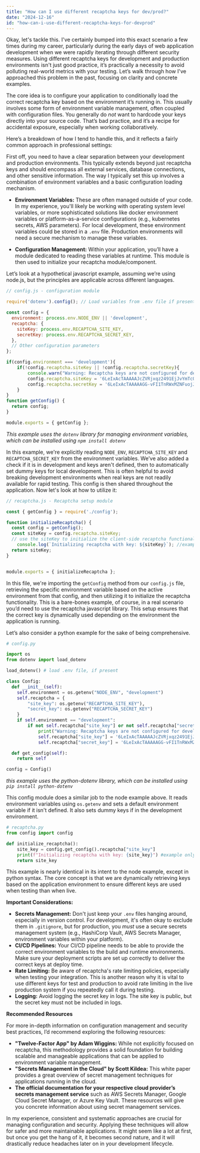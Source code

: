 ```yaml
---
title: "How can I use different recaptcha keys for dev/prod?"
date: "2024-12-16"
id: "how-can-i-use-different-recaptcha-keys-for-devprod"
---
```


Okay, let's tackle this. I've certainly bumped into this exact scenario a few times during my career, particularly during the early days of web application development when we were rapidly iterating through different security measures. Using different recaptcha keys for development and production environments isn't just good practice, it’s practically a necessity to avoid polluting real-world metrics with your testing. Let’s walk through how I've approached this problem in the past, focusing on clarity and concrete examples.

The core idea is to configure your application to conditionally load the correct recaptcha key based on the environment it’s running in. This usually involves some form of environment variable management, often coupled with configuration files. You generally do *not* want to hardcode your keys directly into your source code. That’s bad practice, and it’s a recipe for accidental exposure, especially when working collaboratively.

Here’s a breakdown of how I tend to handle this, and it reflects a fairly common approach in professional settings:

First off, you need to have a clear separation between your development and production environments. This typically extends beyond just recaptcha keys and should encompass all external services, database connections, and other sensitive information. The way I typically set this up involves a combination of environment variables and a basic configuration loading mechanism.

*   **Environment Variables:** These are often managed outside of your code. In my experience, you'll likely be working with operating system level variables, or more sophisticated solutions like docker environment variables or platform-as-a-service configurations (e.g., kubernetes secrets, AWS parameters). For local development, these environment variables could be stored in a `.env` file. Production environments will need a secure mechanism to manage these variables.

*   **Configuration Management:** Within your application, you’ll have a module dedicated to reading these variables at runtime. This module is then used to initialize your recaptcha module/component.

Let’s look at a hypothetical javascript example, assuming we’re using node.js, but the principles are applicable across different languages.

```javascript
// config.js - configuration module

require('dotenv').config(); // Load variables from .env file if present

const config = {
  environment: process.env.NODE_ENV || 'development',
  recaptcha: {
    siteKey: process.env.RECAPTCHA_SITE_KEY,
    secretKey: process.env.RECAPTCHA_SECRET_KEY,
  },
  // Other configuration parameters
};

if(config.environment === 'development'){
    if(!config.recaptcha.siteKey || !config.recaptcha.secretKey){
        console.warn("Warning: Recaptcha keys are not configured for development. Using dummy keys.")
        config.recaptcha.siteKey = '6LeIxAcTAAAAAJcZVRjxqz2491EjJvYmTcOVse';
        config.recaptcha.secretKey = '6LeIxAcTAAAAAGG-vFI1TnRWxMZNFuojJ4WifJz';
    }
}
function getConfig() {
  return config;
}

module.exports = { getConfig };

```
*This example uses the `dotenv` library for managing environment variables, which can be installed using `npm install dotenv`*

In this example, we're explicitly reading `NODE_ENV`, `RECAPTCHA_SITE_KEY` and `RECAPTCHA_SECRET_KEY` from the environment variables. We’ve also added a check if it is in development and keys aren't defined, then to automatically set dummy keys for local development. This is often helpful to avoid breaking development environments when real keys are not readily available for rapid testing. This config is then shared throughout the application. Now let's look at how to utilize it:

```javascript
// recaptcha.js - Recaptcha setup module

const { getConfig } = require('./config');

function initializeRecaptcha() {
  const config = getConfig();
  const siteKey = config.recaptcha.siteKey;
  // use the siteKey to initialize the client-side recaptcha functionality
    console.log(`Initializing recaptcha with key: ${siteKey}`); //example only
  return siteKey;
}


module.exports = { initializeRecaptcha };
```

In this file, we're importing the `getConfig` method from our `config.js` file, retrieving the specific environment variable based on the active environment from that config, and then utilizing it to initialize the recaptcha functionality. This is a bare-bones example, of course, in a real scenario you’d need to use the recaptcha javascript library. This setup ensures that the correct key is dynamically used depending on the environment the application is running.

Let’s also consider a python example for the sake of being comprehensive.

```python
# config.py

import os
from dotenv import load_dotenv

load_dotenv() # load .env file, if present

class Config:
  def __init__(self):
    self.environment = os.getenv("NODE_ENV", "development")
    self.recaptcha = {
        "site_key": os.getenv("RECAPTCHA_SITE_KEY"),
        "secret_key": os.getenv("RECAPTCHA_SECRET_KEY")
    }
    if self.environment == "development":
        if not self.recaptcha["site_key"] or not self.recaptcha["secret_key"]:
            print("Warning: Recaptcha keys are not configured for development. Using dummy keys.")
            self.recaptcha["site_key"] = '6LeIxAcTAAAAAJcZVRjxqz2491EjJvYmTcOVse'
            self.recaptcha["secret_key"] = '6LeIxAcTAAAAAGG-vFI1TnRWxMZNFuojJ4WifJz'

  def get_config(self):
    return self

config = Config()
```
*this example uses the python-dotenv library, which can be installed using `pip install python-dotenv`*

This config module does a similar job to the node example above. It reads environment variables using `os.getenv` and sets a default environment variable if it isn't defined. It also sets dummy keys if in the development environment.

```python
# recaptcha.py
from config import config

def initialize_recaptcha():
    site_key = config.get_config().recaptcha["site_key"]
    print(f"Initializing recaptcha with key: {site_key}") #example only
    return site_key

```

This example is nearly identical in its intent to the node example, except in python syntax. The core concept is that we are dynamically retrieving keys based on the application environment to ensure different keys are used when testing than when live.

**Important Considerations:**

*   **Secrets Management:** Don't just keep your `.env` files hanging around, especially in version control. For development, it's often okay to exclude them in `.gitignore`, but for production, you *must* use a secure secrets management system (e.g., HashiCorp Vault, AWS Secrets Manager, environment variables within your platform).
*   **CI/CD Pipelines:** Your CI/CD pipeline needs to be able to provide the correct environment variables to the build and runtime environments. Make sure your deployment scripts are set up correctly to deliver the correct keys at deploy time.
*   **Rate Limiting:** Be aware of recaptcha's rate limiting policies, especially when testing your integration. This is another reason why it is vital to use different keys for test and production to avoid rate limiting in the live production system if you repeatedly call it during testing.
*   **Logging:** Avoid logging the secret key in logs. The site key is public, but the secret key must not be included in logs.

**Recommended Resources**

For more in-depth information on configuration management and security best practices, I’d recommend exploring the following resources:

*   **"Twelve-Factor App" by Adam Wiggins:** While not explicitly focused on recaptcha, this methodology provides a solid foundation for building scalable and manageable applications that can be applied to environment variable management.
*   **"Secrets Management in the Cloud" by Scott Kildea:** This white paper provides a great overview of secret management techniques for applications running in the cloud.
*   **The official documentation for your respective cloud provider’s secrets management service** such as AWS Secrets Manager, Google Cloud Secret Manager, or Azure Key Vault. These resources will give you concrete information about using secret management services.

In my experience, consistent and systematic approaches are crucial for managing configuration and security. Applying these techniques will allow for safer and more maintainable applications. It might seem like a lot at first, but once you get the hang of it, it becomes second nature, and it will drastically reduce headaches later on in your development lifecycle.
